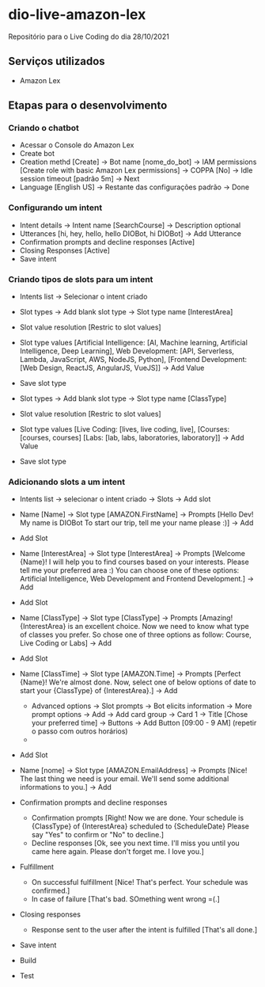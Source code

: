 # dio-live-amazon-lex
Repositório para o Live Coding do dia 28/10/2021

## Serviços utilizados

- Amazon Lex

## Etapas para o desenvolvimento

### Criando o chatbot

- Acessar o Console do Amazon Lex
- Create bot
- Creation methd [Create] -> Bot name [nome_do_bot] -> IAM permissions [Create role with basic Amazon Lex permissions] -> COPPA [No] -> Idle session timeout [padrão 5m] -> Next
- Language [English US] -> Restante das configurações padrão -> Done

### Configurando um intent

- Intent details -> Intent name [SearchCourse] -> Description optional
- Utterances [hi, hey, hello, hello DIOBot, hi DIOBot] -> Add Utterance
- Confirmation prompts and decline responses [Active]
- Closing Responses [Active]
- Save intent

### Criando tipos de slots para um intent

- Intents list -> Selecionar o intent criado

- Slot types -> Add blank slot type -> Slot type name [InterestArea]
- Slot value resolution [Restric to slot values]
- Slot type values [Artificial Intelligence: [AI, Machine learning, Artificial Intelligence, Deep Learning], Web Development: [API, Serverless, Lambda, JavaScript, AWS, NodeJS, Python], [Frontend Development: [Web Design, ReactJS, AngularJS, VueJS]] -> Add Value
- Save slot type

- Slot types -> Add blank slot type -> Slot type name [ClassType]
- Slot value resolution [Restric to slot values]
- Slot type values [Live Coding: [lives, live coding, live], [Courses: [courses, courses] [Labs: [lab, labs, laboratories, laboratory]] -> Add Value
- Save slot type

### Adicionando slots a um intent

- Intents list -> selecionar o intent criado -> Slots -> Add slot

- Name [Name] -> Slot type [AMAZON.FirstName] -> Prompts [Hello Dev! My name is DIOBot To start our trip, tell me your name please :)] -> Add
- Add Slot

- Name [InterestArea] -> Slot type [InterestArea] -> Prompts [Welcome {Name}! I will help you to find courses based on your interests. Please tell me your preferred area :) You can choose one of these options: Artificial Intelligence, Web Development and Frontend Development.] -> Add


- Add Slot
- Name [ClassType] -> Slot type [ClassType] -> Prompts [Amazing! {InterestArea} is an excellent choice. Now we need to know what type of classes you prefer. So chose one of three options as follow: Course, Live Coding or Labs] -> Add

- Add Slot
- Name [ClassTime] -> Slot type [AMAZON.Time] -> Prompts [Perfect {Name}! We're almost done. Now, select one of below options of date to start your {ClassType} of {InterestArea}.] -> Add
  - Advanced options -> Slot prompts -> Bot elicits information -> More prompt options -> Add -> Add card group -> Card 1 -> Title [Chose your preferred time] -> Buttons -> Add Button [09:00 - 9 AM] (repetir o passo com outros horários)
  - 
- Add Slot
- Name [nome] -> Slot type [AMAZON.EmailAddress] -> Prompts [Nice! The last thing we need is your email. We'll send some additional informations to you.] -> Add

- Confirmation prompts and decline responses

  - Confirmation prompts [Right! Now we are done. Your schedule is {ClassType} of {InterestArea} scheduled to {ScheduleDate} Please say "Yes" to confirm or "No" to decline.]
  - Decline responses [Ok, see you next time. I'll miss you until you came here again. Please don't forget me. I love you.]

- Fulfillment

  - On successful fulfillment [Nice! That's perfect. Your schedule was confirmed.]
  - In case of failure [That's bad. SOmething went wrong =(.]
  
- Closing responses
  - Response sent to the user after the intent is fulfilled [That's all done.]

- Save intent
- Build
- Test

